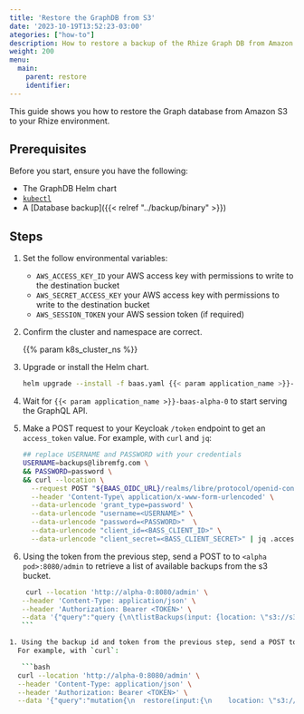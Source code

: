 ```yaml
---
title: 'Restore the GraphDB from S3'
date: '2023-10-19T13:52:23-03:00'
ategories: ["how-to"]
description: How to restore a backup of the Rhize Graph DB from Amazon S3.
weight: 200
menu:
  main:
    parent: restore
    identifier:
---
```


This guide shows you how to restore the Graph database from Amazon S3 to your Rhize environment.

## Prerequisites

Before you start, ensure you have the following:

- The GraphDB Helm chart
- [`kubectl`](https://kubernetes.io/docs/tasks/tools/)
- A [Database backup]({{< relref "../backup/binary" >}})

## Steps

<!-- if procedure is very long, consider using h3s -->

1. Set the follow environmental variables:
   - `AWS_ACCESS_KEY_ID` your AWS access key with permissions to write to the destination bucket
   - `AWS_SECRET_ACCESS_KEY` your AWS access key with permissions to write to the destination bucket
   - `AWS_SESSION_TOKEN` your AWS session token (if required)

1. Confirm the cluster and namespace are correct.

    {{% param k8s_cluster_ns %}}

1. Upgrade or install the Helm chart.

    ```bash
    helm upgrade --install -f baas.yaml {{< param application_name >}}-baas {{< param application_name >}}/baas -n {{< param application_name >}}
    ```

1. Wait for `{{< param application_name >}}-baas-alpha-0` to start serving the GraphQL API.

1.  Make a POST request to your Keycloak `/token` endpoint to get an `access_token` value.
    For example, with `curl` and `jq`:

    ```bash
    ## replace USERNAME and PASSWORD with your credentials
    USERNAME=backups@libremfg.com \
    && PASSWORD=password \
    && curl --location \
      --request POST "${BAAS_OIDC_URL}/realms/libre/protocol/openid-connect/token" \
      --header 'Content-Type\ application/x-www-form-urlencoded' \
      --data-urlencode 'grant_type=password' \
      --data-urlencode "username=<USERNAME>" \
      --data-urlencode "password=<PASSWORD>"  \
      --data-urlencode "client_id=<BASS_CLIENT_ID>" \
      --data-urlencode "client_secret=<BASS_CLIENT_SECRET>" | jq .access_token
    ```

1. Using the token from the previous step, send a POST to to `<alpha pod>:8080/admin` to retrieve a list of available backups from the s3 bucket.

 ```bash
     curl --location 'http://alpha-0:8080/admin' \
    --header 'Content-Type: application/json' \
    --header 'Authorization: Bearer <TOKEN>' \
    --data '{"query":"query {\n\tlistBackups(input: {location: \"s3://s3.<AWS-REGION>.amazonaws.com/<AWS-BUCKET-NAME>\"}) {\n\t\tbackupId\n\t\tbackupNum\n\t\tencrypted\n\t\tpath\n\t\tsince\n\t\ttype\n        readTs\n\t}\n}","variables":{}}'
    ```

1. Using the backup id and token from the previous step, send a POST to `<alpha pod>:8080/admin` to start the restore from the s3 bucket to the alpha node.
   For example, with `curl`:

    ```bash
   curl --location 'http://alpha-0:8080/admin' \
   --header 'Content-Type: application/json' \
   --header 'Authorization: Bearer <TOKEN>' \
   --data '{"query":"mutation{\n  restore(input:{\n    location: \"s3://s3.<AWS-REGION>.amazonaws.com/<AWS-BUCKET-NAME>\",\n    backupId: \"<BACKUP_ID>\"\n  }){\n    message\n    code\n  }\n}","variables":{}}'
   ```
